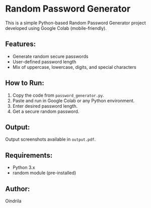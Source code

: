 # Random Password Generator

This is a simple Python-based Random Password Generator project developed using Google Colab (mobile-friendly).

## Features:
- Generate random secure passwords
- User-defined password length
- Mix of uppercase, lowercase, digits, and special characters

## How to Run:
1. Copy the code from `password_generator.py`.
2. Paste and run in Google Colab or any Python environment.
3. Enter desired password length.
4. Get a secure random password.

## Output:
Output screenshots available in `output.pdf`.

## Requirements:
- Python 3.x
- random module (pre-installed)

## Author:
Oindrila
